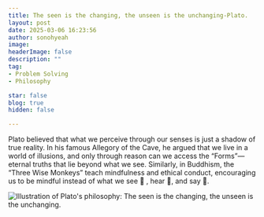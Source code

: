 ```yaml
---
title: The seen is the changing, the unseen is the unchanging-Plato.
layout: post
date: 2025-03-06 16:23:56
author: sonohyeah
image: 
headerImage: false
description: ""
tag:
- Problem Solving
- Philosophy

star: false
blog: true
hidden: false

---
```


Plato believed that what we perceive through our senses is just a shadow of true reality. In his famous Allegory of the Cave, he argued that we live in a world of illusions, and only through reason can we access the “Forms”—eternal truths that lie beyond what we see. Similarly, in Buddhism, the “Three Wise Monkeys” teach mindfulness and ethical conduct, encouraging us to be mindful instead of what we see 🙈 , hear 🙉, and say 🙊.

![Illustration of Plato's philosophy: The seen is the changing, the unseen is the unchanging.](/the-flame.png)